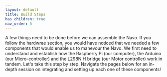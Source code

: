 ```yaml
---
layout: default
title: Build Steps
has_children: true
nav_order: 5
---
```


A few things need to be done before we can assemble the Navo. If you follow the hardwrae section, you would have noticed that we needed a few components that would enable us to manevour the Navo. We first need to understand and establish how the Raspberry Pi (our computer), the Arduino (our Micro-controller) and the L298N H bridge (our Motor controller) work in tandem. Let's take this step by step. Navigate the pages below for an in-depth session on integrating and setting up each one of these components!